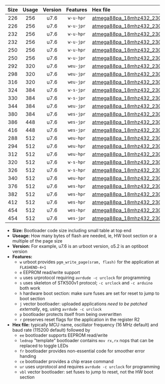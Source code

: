 |Size|Usage|Version|Features|Hex file|
|:-:|:-:|:-:|:-:|:--|
|226|256|u7.6|`w-u-hpr`|[atmega88pa_18mhz432_230400bps_ur.hex](https://raw.githubusercontent.com/stefanrueger/urboot/main/bootloaders/atmega88pa/fcpu_18mhz432/230400_bps/atmega88pa_18mhz432_230400bps_ur.hex)|
|226|256|u7.6|`w-u-jpr`|[atmega88pa_18mhz432_230400bps_ur_vbl.hex](https://raw.githubusercontent.com/stefanrueger/urboot/main/bootloaders/atmega88pa/fcpu_18mhz432/230400_bps/atmega88pa_18mhz432_230400bps_ur_vbl.hex)|
|232|256|u7.6|`w-u-hpr`|[atmega88pa_18mhz432_230400bps_lednop_ur.hex](https://raw.githubusercontent.com/stefanrueger/urboot/main/bootloaders/atmega88pa/fcpu_18mhz432/230400_bps/atmega88pa_18mhz432_230400bps_lednop_ur.hex)|
|232|256|u7.6|`w-u-jpr`|[atmega88pa_18mhz432_230400bps_lednop_ur_vbl.hex](https://raw.githubusercontent.com/stefanrueger/urboot/main/bootloaders/atmega88pa/fcpu_18mhz432/230400_bps/atmega88pa_18mhz432_230400bps_lednop_ur_vbl.hex)|
|250|256|u7.6|`w-u-hpr`|[atmega88pa_18mhz432_230400bps_lednop_fr_ur.hex](https://raw.githubusercontent.com/stefanrueger/urboot/main/bootloaders/atmega88pa/fcpu_18mhz432/230400_bps/atmega88pa_18mhz432_230400bps_lednop_fr_ur.hex)|
|250|256|u7.6|`w-u-jpr`|[atmega88pa_18mhz432_230400bps_lednop_fr_ur_vbl.hex](https://raw.githubusercontent.com/stefanrueger/urboot/main/bootloaders/atmega88pa/fcpu_18mhz432/230400_bps/atmega88pa_18mhz432_230400bps_lednop_fr_ur_vbl.hex)|
|292|320|u7.6|`weu-jpr`|[atmega88pa_18mhz432_230400bps_ee_ur_vbl.hex](https://raw.githubusercontent.com/stefanrueger/urboot/main/bootloaders/atmega88pa/fcpu_18mhz432/230400_bps/atmega88pa_18mhz432_230400bps_ee_ur_vbl.hex)|
|298|320|u7.6|`weu-jpr`|[atmega88pa_18mhz432_230400bps_ee_lednop_ur_vbl.hex](https://raw.githubusercontent.com/stefanrueger/urboot/main/bootloaders/atmega88pa/fcpu_18mhz432/230400_bps/atmega88pa_18mhz432_230400bps_ee_lednop_ur_vbl.hex)|
|316|320|u7.6|`weu-jpr`|[atmega88pa_18mhz432_230400bps_ee_lednop_fr_ur_vbl.hex](https://raw.githubusercontent.com/stefanrueger/urboot/main/bootloaders/atmega88pa/fcpu_18mhz432/230400_bps/atmega88pa_18mhz432_230400bps_ee_lednop_fr_ur_vbl.hex)|
|324|384|u7.6|`w-s-jpr`|[atmega88pa_18mhz432_230400bps_vbl.hex](https://raw.githubusercontent.com/stefanrueger/urboot/main/bootloaders/atmega88pa/fcpu_18mhz432/230400_bps/atmega88pa_18mhz432_230400bps_vbl.hex)|
|330|384|u7.6|`w-s-jpr`|[atmega88pa_18mhz432_230400bps_lednop_vbl.hex](https://raw.githubusercontent.com/stefanrueger/urboot/main/bootloaders/atmega88pa/fcpu_18mhz432/230400_bps/atmega88pa_18mhz432_230400bps_lednop_vbl.hex)|
|344|384|u7.6|`weu-jpr`|[atmega88pa_18mhz432_230400bps_ee_lednop_fr_ce_ur_vbl.hex](https://raw.githubusercontent.com/stefanrueger/urboot/main/bootloaders/atmega88pa/fcpu_18mhz432/230400_bps/atmega88pa_18mhz432_230400bps_ee_lednop_fr_ce_ur_vbl.hex)|
|380|384|u7.6|`wes-jpr`|[atmega88pa_18mhz432_230400bps_ee_vbl.hex](https://raw.githubusercontent.com/stefanrueger/urboot/main/bootloaders/atmega88pa/fcpu_18mhz432/230400_bps/atmega88pa_18mhz432_230400bps_ee_vbl.hex)|
|386|448|u7.6|`wes-jpr`|[atmega88pa_18mhz432_230400bps_ee_lednop_vbl.hex](https://raw.githubusercontent.com/stefanrueger/urboot/main/bootloaders/atmega88pa/fcpu_18mhz432/230400_bps/atmega88pa_18mhz432_230400bps_ee_lednop_vbl.hex)|
|416|448|u7.6|`wes-jpr`|[atmega88pa_18mhz432_230400bps_ee_lednop_fr_vbl.hex](https://raw.githubusercontent.com/stefanrueger/urboot/main/bootloaders/atmega88pa/fcpu_18mhz432/230400_bps/atmega88pa_18mhz432_230400bps_ee_lednop_fr_vbl.hex)|
|288|512|u7.6|`weu-hpr`|[atmega88pa_18mhz432_230400bps_ee_ur.hex](https://raw.githubusercontent.com/stefanrueger/urboot/main/bootloaders/atmega88pa/fcpu_18mhz432/230400_bps/atmega88pa_18mhz432_230400bps_ee_ur.hex)|
|294|512|u7.6|`weu-hpr`|[atmega88pa_18mhz432_230400bps_ee_lednop_ur.hex](https://raw.githubusercontent.com/stefanrueger/urboot/main/bootloaders/atmega88pa/fcpu_18mhz432/230400_bps/atmega88pa_18mhz432_230400bps_ee_lednop_ur.hex)|
|312|512|u7.6|`weu-hpr`|[atmega88pa_18mhz432_230400bps_ee_lednop_fr_ur.hex](https://raw.githubusercontent.com/stefanrueger/urboot/main/bootloaders/atmega88pa/fcpu_18mhz432/230400_bps/atmega88pa_18mhz432_230400bps_ee_lednop_fr_ur.hex)|
|320|512|u7.6|`w-s-hpr`|[atmega88pa_18mhz432_230400bps.hex](https://raw.githubusercontent.com/stefanrueger/urboot/main/bootloaders/atmega88pa/fcpu_18mhz432/230400_bps/atmega88pa_18mhz432_230400bps.hex)|
|326|512|u7.6|`w-s-hpr`|[atmega88pa_18mhz432_230400bps_lednop.hex](https://raw.githubusercontent.com/stefanrueger/urboot/main/bootloaders/atmega88pa/fcpu_18mhz432/230400_bps/atmega88pa_18mhz432_230400bps_lednop.hex)|
|340|512|u7.6|`weu-hpr`|[atmega88pa_18mhz432_230400bps_ee_lednop_fr_ce_ur.hex](https://raw.githubusercontent.com/stefanrueger/urboot/main/bootloaders/atmega88pa/fcpu_18mhz432/230400_bps/atmega88pa_18mhz432_230400bps_ee_lednop_fr_ce_ur.hex)|
|376|512|u7.6|`wes-hpr`|[atmega88pa_18mhz432_230400bps_ee.hex](https://raw.githubusercontent.com/stefanrueger/urboot/main/bootloaders/atmega88pa/fcpu_18mhz432/230400_bps/atmega88pa_18mhz432_230400bps_ee.hex)|
|382|512|u7.6|`wes-hpr`|[atmega88pa_18mhz432_230400bps_ee_lednop.hex](https://raw.githubusercontent.com/stefanrueger/urboot/main/bootloaders/atmega88pa/fcpu_18mhz432/230400_bps/atmega88pa_18mhz432_230400bps_ee_lednop.hex)|
|412|512|u7.6|`wes-hpr`|[atmega88pa_18mhz432_230400bps_ee_lednop_fr.hex](https://raw.githubusercontent.com/stefanrueger/urboot/main/bootloaders/atmega88pa/fcpu_18mhz432/230400_bps/atmega88pa_18mhz432_230400bps_ee_lednop_fr.hex)|
|454|512|u7.6|`wes-hpr`|[atmega88pa_18mhz432_230400bps_ee_lednop_fr_ce.hex](https://raw.githubusercontent.com/stefanrueger/urboot/main/bootloaders/atmega88pa/fcpu_18mhz432/230400_bps/atmega88pa_18mhz432_230400bps_ee_lednop_fr_ce.hex)|
|454|512|u7.6|`wes-jpr`|[atmega88pa_18mhz432_230400bps_ee_lednop_fr_ce_vbl.hex](https://raw.githubusercontent.com/stefanrueger/urboot/main/bootloaders/atmega88pa/fcpu_18mhz432/230400_bps/atmega88pa_18mhz432_230400bps_ee_lednop_fr_ce_vbl.hex)|

- **Size:** Bootloader code size including small table at top end
- **Useage:** How many bytes of flash are needed, ie, HW boot section or a multiple of the page size
- **Version:** For example, u7.6 is an urboot version, o5.2 is an optiboot version
- **Features:**
  + `w` urboot provides `pgm_write_page(sram, flash)` for the application at `FLASHEND-4+1`
  + `e` EEPROM read/write support
  + `u` uses urprotocol requiring `avrdude -c urclock` for programming
  + `s` uses skeleton of STK500v1 protocol; `-c urclock` and `-c arduino` both work
  + `h` hardware boot section: make sure fuses are set for reset to jump to boot section
  + `j` vector bootloader: uploaded applications *need to be patched externally*, eg, using `avrdude -c urclock`
  + `p` bootloader protects itself from being overwritten
  + `r` preserves reset flags for the application in the register R2
- **Hex file:** typically MCU name, oscillator frequency (16 MHz default) and baud rate (115200 default) followed by
  + `ee` bootloader supports EEPROM read/write
  + `lednop` "template" bootloader contains `mov rx,rx` nops that can be replaced to toggle LEDs
  + `fr` bootloader provides non-essential code for smoother error handing
  + `ce` bootloader provides a chip erase command
  + `ur` uses urprotocol and requires `avrdude -c urclock` for programming
  + `vbl` vector bootloader: set fuses to jump to reset, not the HW boot section

